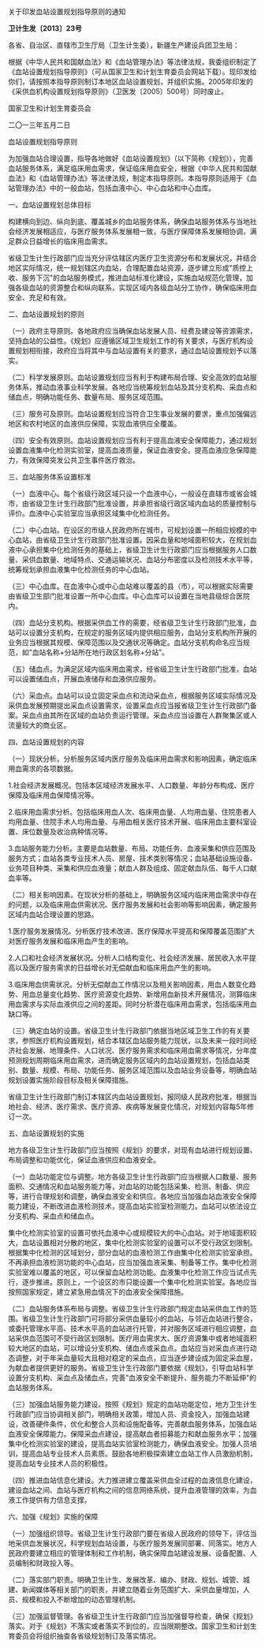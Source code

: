 关于印发血站设置规划指导原则的通知

**卫计生发〔2013〕23号**

各省、自治区、直辖市卫生厅局（卫生计生委），新疆生产建设兵团卫生局：

根据《中华人民共和国献血法》和《血站管理办法》等法律法规，我委组织制定了《血站设置规划指导原则》（可从国家卫生和计划生育委员会网站下载）。现印发给你们，请按照本指导原则制订本地区血站设置规划，并组织实施。2005年印发的《采供血机构设置规划指导原则》（卫医发〔2005〕500号）同时废止。

国家卫生和计划生育委员会

二〇一三年五月二日

血站设置规划指导原则

为加强血站合理设置，指导各地做好《血站设置规划》（以下简称《规划》），完善血站服务体系，满足临床用血需求，保证临床用血安全，根据《中华人民共和国献血法》和《血站管理办法》等法律法规，制定本指导原则。本指导原则适用于《血站管理办法》中的一般血站，包括血液中心、中心血站和中心血库。

一、血站设置规划总体目标

构建横向到边、纵向到底、覆盖城乡的血站服务体系，确保血站服务体系与当地社会经济发展相适应，与医疗服务体系发展相一致，与医疗保障体系发展相协调，满足群众日益增长的临床用血需求。

省级卫生计生行政部门应当充分评估辖区内医疗卫生资源分布和发展状况，并结合地区实际情况，统一规划辖区内血站，合理配置血站资源，逐步建立形成"质控上收、服务下沉"的血站服务模式，推进血站标准化建设，实施血站规范化管理，加强各级血站的资源整合和纵向联系，实现区域内各级血站分工协作，确保临床用血安全、充足和有效。

二、血站设置规划的原则

（一）政府主导原则。各地政府应当确保血站发展人员、经费及建设等资源需求，坚持血站的公益性。《规划》应遵循区域卫生规划工作的有关要求，与医疗机构设置规划相衔接，政府应当将其中与血站设置有关的要求，通过血站设置规划予以落实。

（二）科学发展原则。血站设置规划应当有利于构建布局合理、安全高效的血站服务体系，推动血液事业科学发展。各地应当统筹规划血站及其分支机构、采血点和储血点，明确功能任务、数量布局、服务区域范围。

（三）服务可及原则。血站设置规划应当符合卫生事业发展的要求，重点加强偏远地区和农村地区的血液供应保障，实现血液供应全覆盖。

（四）安全有效原则。血站设置规划应当有利于提高血液安全保障能力，通过规划设置血液集中化检测实验室，提高血液质量，保证血液安全。提高血液应急保障能力，有效保障突发公共卫生事件医疗救治。

三、血站服务体系设置标准

（一）血液中心。每个省级行政区域只设一个血液中心，一般设在直辖市或省会城市，由省级卫生计生行政部门批准设置，并承担省级行政区域内血站的质量控制与评价。血液中心实验室应当承担区域集中化检测任务。

（二）中心血站。在设区的市级人民政府所在城市，可规划设置一所相应规模的中心血站，由省级卫生计生行政部门批准设置。因采血量和地域面积较大，在规划血液中心承担集中化检测任务的基础上，省级卫生计生行政部门应当根据服务人口数量、采供血数量、地域特点、交通运输状况、血站分布密度以及检测技术水平等，统筹规划承担血液集中化检测任务的中心血站。

（三）中心血库。在血液中心或中心血站难以覆盖的县（市），可以根据实际需要由省级卫生部门批准设置一所中心血库。中心血库可以设置在当地县级综合医院内。

（四）血站分支机构。根据采供血工作的需要，经省级卫生计生行政部门批准，血站可以设置分支机构，在规定的服务区域内提供相应服务，血站分支机构所开展的业务应当根据其规模、保障范围以及交通状况等确定。血站分支机构命名应当规范，如"血站名称+分站所在地行政区划名称+分站"。

（五）储血点。为满足区域内临床用血需求，经省级卫生计生行政部门批准，血站可以设置储血点，开展血液储存和血液供应服务。

（六）采血点。血站可以设立固定采血点和流动采血点，根据服务区域实际情况及采供血发展预期提出采血点设置需求，设置采血点应当报省级卫生计生行政部门备案。采血点由其所在区域的血站负责运行管理。采血点应当设置在人群聚集区或人流量较大的商业区。

四、血站设置规划的内容

（一）现状分析。分析服务区域内医疗服务及临床用血需求和影响因素，确定临床用血需求的各项数据。

1.社会经济发展概况。包括本区域经济发展水平、人口数量、年龄分布构成、医疗保障及临床用血保障情况等。

2.临床用血需求分析。包括临床用血人次、临床用血量、人均用血量、住院患者人均用血量、住院手术人均用血量、与用血相关医疗技术开展、临床用血主要科室设置、床位数量及收治病种情况等。

3.血站服务能力分析。主要是血站数量、布局、功能任务、血液采集和供应范围及服务方式；血站各类专业技术人员、房屋、技术类别等情况；血站基础设施设备、业务项目种类、采集和供应血液量；献血人群及组成、固定献血队伍、每千人口献血率等。

（二）相关影响因素。在现状分析的基础上，明确服务区域内临床用血需求中存在的问题，以及临床用血供需状况、医疗服务发展和社会影响等影响因素，确定服务区域内血站合理设置的思路。

1.医疗服务发展情况。分析医疗技术改进、医疗保障水平提高和保障覆盖范围扩大对医疗服务发展和临床用血产生的影响。

2.人口和社会经济发展状况。分析人口结构变化、社会经济发展、居民收入水平提高以及医疗服务需求的日益增长对无偿献血和临床用血产生的影响。

3.临床用血供需状况。分析无偿献血工作情况以及相关影响因素，用血人数变化趋势、用血总量变化趋势、医疗资源变化趋势、新增用血新技术开展情况，测算临床用血需求与实际血液供应之间的差距。同时分析潜在临床用血需求，包括临床用血缺口等。

（三）确定血站的设置。省级卫生计生行政部门依据当地区域卫生工作的有关要求，参照医疗机构设置规划，结合本辖区血站服务能力现状，以及未来一段时间经济社会发展、地理条件、人口状况、医疗服务需求和临床用血需求等情况，分年度预测规划周期临床用血需求，进而确定服务区域内的血站设置规划，包括血站类别、数量、规模、布局、功能任务、服务区域范围以及血站业务设备等，明确血站规划设置实施阶段目标及相关保障措施。

省级卫生计生行政部门制订本辖区内血站设置规划，报同级人民政府批准，根据当地社会、经济、医疗需求、医疗资源、疾病等发展变化情况，对规划内容每5年修订一次。

五、血站设置规划的实施

地方各级卫生计生行政部门应当按照《规划》的要求，对现有血站进行规划设置、布局调整和功能优化，保证血液供应和血液安全。

（一）血站功能定位与调整。地方各级卫生计生行政部门应当根据人口数量、服务面积、交通情况和血站服务能力等，对血站的功能包括采集、检测、制备、供应等，进行合理规划和调整，确保血液安全和供应。各地应当加强血站血液安全保障能力建设，不断改进血液检测技术，提高血站实验室检测能力。血站可以依法设立分支机构、采血点和储血点。

集中化检测实验室的设置可依托血液中心或规模较大的中心血站。对于地域面积较大，血站设置相对分散的地区，集中化检测实验室的设置可以不受行政区划限制。根据集中化检测的区域划分，部分血站的血液检测工作由集中化检测实验室承担。不再承担血液检测功能的中心血站，应当加强血液采集、制备等工作。集中化检测实验室难以覆盖的地区，可以保留血站检测功能。血液集中化检测工作应当试点先行，逐步推进。原则上，一个设区的市只能设置一个集中化检测实验室。各地应当按照国家规定，建立紧急用血情况下的血液安全保障措施。

（二）血站服务体系布局与调整。省级卫生计生行政部门规定血站采供血工作的范围。省级卫生计生行政部门可将部分采供血量较小的血站，与邻近血站进行整合，或委托管理水平高、技术水平高的血站进行托管，并对服务区域进行相应调整，血站采供血范围可不受行政区划限制。医疗用血需求大、医疗资源集中或者地域面积较大地区的血站，可以增设分支机构、储血点或采血点。血站应当对采血点进行动态调整，对于年采血量较大且相对稳定的采血点，应当逐步建设成为固定采血屋，为献血者提供更好的服务。省级卫生计生行政部门要依据《规划》，引导血站科学设置分支机构、采血点及储血点，完善"血液安全不断提升、服务能力不断延伸"的血站服务体系。

（三）加强血站服务能力建设。按照《规划》规定的血站功能定位，地方卫生计生行政部门应当协调相关部门，明确相关政策，增加人员、资金投入，加强血站建设，改善硬件条件，优化和整合人员和设施配备等。完善献血服务体系，加强血站血液安全保障能力。保障采血点建设，提高献血者招募能力和献血服务水平；加强集中化检测实验室的建设，提高血站实验室检测能力，确保血液安全。加强人员培训，提高血站专业技术人员素质。鼓励各地积极探索建立血站工作人员激励机制，提高血站专业技术人员的积极性。

（四）推进血站信息化建设。大力推进建立覆盖采供血全过程的血液信息化建设，建设血站之间、血站与医疗机构之间的信息网络系统，提升血液管理的效率，为血液工作提供有力信息支撑。

六、加强《规划》实施的保障

（一）加强组织领导。省级卫生计生行政部门要在省级人民政府的领导下，评估当地采供血发展状况，科学规划血站设置，与医疗服务发展同部署、同落实。地方人民政府要建立相应的管理体制和工作机制，确实保障血站建设发展、设备配置、人员编制和财政投入等。

（二）落实部门职责。明确卫生计生、发展改革、编办、财政、规划、城管、城建、新闻媒体等相关部门的职责，并建立随着业务范围扩大、采供血量增加，人员、规模和投入不断增加的动态管理机制。

（三）加强监督管理。各省级卫生计生行政部门应当加强督导检查，确保《规划》落实。对于《规划》不落实或者落实不到位的，应当限期整改。国家卫生和计划生育委员会将组织抽查各省级规划制订及落实情况。
